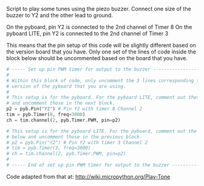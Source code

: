 Script to play some tunes using the piezo buzzer. Connect one size of the 
buzzer to Y2 and the other lead to ground.

On the pyboard, pin Y2 is connected to the 2nd channel of Timer 8
On the pyboard LITE, pin Y2 is connected to the 2nd channel of Timer 3

This means that the pin setup of this code will be slightly different based
on the version board that you have. Only one set of the lines of code inside the block below should be uncommented based on the board that you have.

``` python
# ----- Set up pin PWM timer for output to the buzzer -------------------------
# 
# Within this block of code, only uncomment the 3 lines corresponding to the 
# version of the pyboard that you are using.
#
# This setup is for the pyboard. For the pyboard LITE, comment out these lines
# and uncomment those in the next block.
p2 = pyb.Pin("Y2") # Pin Y2 with timer 8 Channel 2
tim = pyb.Timer(8, freq=3000)
ch = tim.channel(2, pyb.Timer.PWM, pin=p2)

# This setup is for the pyboard LITE. For the pyboard, comment out the lines
# below and uncomment those in the previous block.
# p2 = pyb.Pin("Y2") # Pin Y2 with timer 3 Channel 2
# tim = pyb.Timer(3, freq=3000)
# ch = tim.channel(2, pyb.Timer.PWM, pin=p2)
#
# ----- End of set up pin PWM timer for output to the buzzer ------------------
```

Code adapted from that at: http://wiki.micropython.org/Play-Tone